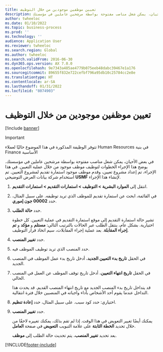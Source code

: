 ```yaml
---
title: تعيين موظفين موجودين من خلال التوظيف
description: في بعض الأحيان، يمكن شغل مناصب مفتوحة بواسطة مرشحين عاملين في مؤسستك.
author: twheeloc
ms.date: 01/10/2022
ms.topic: business-process
ms.prod: ''
ms.technology: ''
audience: Application User
ms.reviewer: twheeloc
ms.search.region: Global
ms.author: twheeloc
ms.search.validFrom: 2016-06-30
ms.dyn365.ops.version: AX 7.0.0
ms.openlocfilehash: 9e7343a485ae4779b075eeb48dabc39467e1a176
ms.sourcegitcommit: 89655f832e722cefbf796a95db10c25784cc2e8e
ms.translationtype: HT
ms.contentlocale: ar-SA
ms.lasthandoff: 01/31/2022
ms.locfileid: "8074903"
---
```

# <a name="hire-existing-employees-through-recruitment"></a>تعيين موظفين موجودين من خلال التوظيف

[!include [banner](../../includes/banner.md)]

> [!IMPORTANT]
> تتوفر الوظيفة المذكورة في هذا الموضوع حاليًا لعملاء Human Resources في بنية Finance الأساسية  


في بعض الأحيان، يمكن شغل مناصب مفتوحة بواسطة مرشحين عاملين في مؤسستك. يوضح هذا الإجراء الخطوات لتوظيف موظف موجود من خلال عملية التعيين. في هذا الإجراء، تم إعداد مشروع تعيين، وقدم موظف موجود استمارة تقديم لمشروع التعيين. تم استخدام شركة بيانات العرض التوضيحي **USMF** لإنشاء هذا الإجراء.

1. انتقل إلى **الموارد البشرية \> التوظيف‬ \> استمارات التقديم \> استمارات التقديم**.
2. في القائمة، ابحث عن استمارة تقديم للموظف الذي تريد توظيفه. على سبيل المثال، حدد **00002 جون إموري‬**.
3. حدد **حالة الطلب**.

    تشير حالة استمارة التقديم إلى موقع استمارة التقديم في عملية التعيين. كل خطوة اختيارية. بشكل عام، ينتقل الطلب عبر الحالات بالترتيب التالي: **مستلم** و **مؤكد** و **تم إجراء المقابلة**. بعد عملية إجراء المقابلات، سيم اتخاذ قرار التوظيف.

4. حدد **تغيير المنصب**.
5. حدد المنصب الذي تريد توظيف الموظف فيه.
6. في الحقل **تاريخ بدء التعيين الجديد**، أدخل تاريخ بدء عمل الموظف في المنصب الجديد.
7. في الحقل **تاريخ انتهاء التعيين**، أدخل تاريخ توقف الموظف عن العمل في المنصب الحالي.

    قد يتداخل تاريخ بدء المنصب الجديد مع تاريخ انتهاء المنصب القديم. قد يحدث هذا التداخل عندما يقوم أحد الأشخاص بأداء واجباته في المنصبين خلال فترة انتقالية.

8. اختياري: حدد كود سبب. على سبيل المثال، حدد **إعادة تنظيم**.
9. حدد **تغيير المنصب**.

    يمكنك أيضًا تغيير التعويض في هذا الوقت. إذا لم تقم بذلك، يمكنك تغييره لاحقًا من خلال تحديد **الخطة الثابتة** على علامة التبويب **التعويض** في صفحة **العامل**.

    بعد تحديد **تغيير المنصب**، يتم تحديث حالة الطلب إلى **موظف**.

[!INCLUDE[footer-include](../../../../includes/footer-banner.md)]
